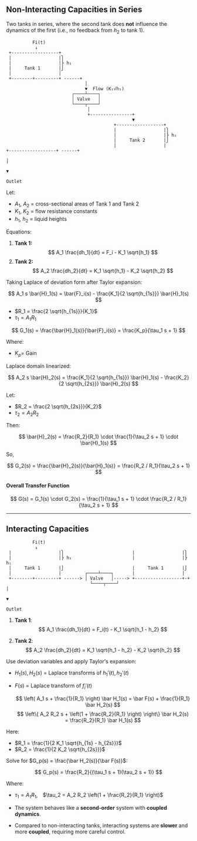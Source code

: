 ## Non-Interacting Capacities in Series

Two tanks in series, where the second tank does **not** influence the dynamics of the first (i.e., no feedback from $h_2$ to tank 1).


              Fi(t)
               ↓
     +------------------+ 
     |                  |⎫
     |                  |⎬ h₁
     |     Tank 1       |⎭
     |                  |
     +--------+---------+ ------+
					              │
					              ▼  Flow (K₁√h₁)
					         ┌────┴────┐
					         │ Valve   │
					         └────┬────┘
					               │
					               +----------------+
					                                ▼
										     +------------------+     
										     |                  |⎫
										     |                  |⎬ h₂
										     |     Tank 2       |⎭
										     |                  |																			              +------------------+ ------+
													                       │
																		   ▼
															            Outlet



Let:
- $A_1$, $A_2$ = cross-sectional areas of Tank 1 and Tank 2  
- $K_1$, $K_2$ = flow resistance constants  
- $h_1$, $h_2$ = liquid heights

Equations:

1. **Tank 1:**
$$ A_1 \frac{dh_1}{dt} = F_i - K_1 \sqrt{h_1} $$
2. **Tank 2:** 
$$ A_2 \frac{dh_2}{dt} = K_1 \sqrt{h_1} - K_2 \sqrt{h_2} $$


Taking Laplace of deviation form after Taylor expansion:

$$
A_1 s \bar{H}_1(s) = \bar{F}_i(s) - \frac{K_1}{2 \sqrt{h_{1s}}} \bar{H}_1(s)
$$

- $R_1 = \frac{2 \sqrt{h_{1s}}}{K_1}$
- $\tau_1 = A_1 R_1$

$$
G_1(s) = \frac{\bar{H}_1(s)}{\bar{F}_i(s)} = \frac{K_p}{\tau_1 s + 1}
$$

Where:
- $K_p =$ Gain

Laplace domain linearized:

$$
A_2 s \bar{H}_2(s) = \frac{K_1}{2 \sqrt{h_{1s}}} \bar{H}_1(s) - \frac{K_2}{2 \sqrt{h_{2s}}} \bar{H}_2(s)
$$

Let:
- $R_2 = \frac{2 \sqrt{h_{2s}}}{K_2}$
- $\tau_2 = A_2 R_2$

Then:

$$
\bar{H}_2(s) = \frac{R_2}{R_1} \cdot \frac{1}{\tau_2 s + 1} \cdot \bar{H}_1(s)
$$

So,

$$
G_2(s) = \frac{\bar{H}_2(s)}{\bar{H}_1(s)} = \frac{R_2 / R_1}{\tau_2 s + 1}
$$

#### Overall Transfer Function

$$
G(s) = G_1(s) \cdot G_2(s) = \frac{1}{\tau_1 s + 1} \cdot \frac{R_2 / R_1}{\tau_2 s + 1}
$$



---
## Interacting Capacities

              Fi(t)
               ↓
     |                  |⎫                          |                  |⎫
     |                  |⎬ h₁                       |                  |⎬ h₁
     |     Tank 1       |⎭                          |     Tank 1       |⎭
     |                  |         ┌────┴────┐       |                  | 
     +--------+---------+ ------> │ Valve   │-----> +------------------+-+
							       	└────┬────┘                           |
															                ▼
															              Outlet




1. **Tank 1**:
$$
   A_1 \frac{dh_1}{dt} = F_i(t) - K_1 \sqrt{h_1 - h_2}
$$

2. **Tank 2**:
$$
   A_2 \frac{dh_2}{dt} = K_1 \sqrt{h_1 - h_2} - K_2 \sqrt{h_2}
$$

Use deviation variables and apply Taylor's expansion:
- $H_1(s), H_2(s)$ = Laplace transforms of $h_1'(t), h_2'(t)$
- $F(s)$ = Laplace transform of $f_i'(t)$

   $$
   \left( A_1 s + \frac{1}{R_1} \right) \bar H_1(s) = \bar F(s) + \frac{1}{R_1} \bar H_2(s)
   $$
   $$
   \left\{ A_2 R_2 s + \left(1 + \frac{R_2}{R_1} \right) \right\} \bar H_2(s) = \frac{R_2}{R_1} \bar H_1(s)
   $$

Here:
- $R_1 = \frac{1}{2 K_1 \sqrt{h_{1s} - h_{2s}}}$  
- $R_2 = \frac{1}{2 K_2 \sqrt{h_{2s}}}$


Solve for $G_p(s) = \frac{\bar H_2(s)}{\bar F(s)}$:

$$
G_p(s) = \frac{R_2}{(\tau_1 s + 1)(\tau_2 s + 1)}
$$

Where:
- $\tau_1 = A_1 R_1$, $\tau_2 = A_2 R_2 \left(1 + \frac{R_2}{R_1} \right)$

- The system behaves like a **second-order** system with **coupled dynamics**.
- Compared to non-interacting tanks, interacting systems are **slower** and more **coupled**, requiring more careful control.
